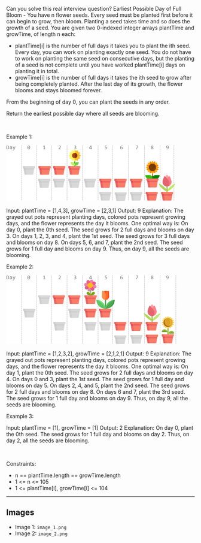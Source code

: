 Can you solve this real interview question? Earliest Possible Day of Full Bloom - You have n flower seeds. Every seed must be planted first before it can begin to grow, then bloom. Planting a seed takes time and so does the growth of a seed. You are given two 0-indexed integer arrays plantTime and growTime, of length n each:

 * plantTime[i] is the number of full days it takes you to plant the ith seed. Every day, you can work on planting exactly one seed. You do not have to work on planting the same seed on consecutive days, but the planting of a seed is not complete until you have worked plantTime[i] days on planting it in total.
 * growTime[i] is the number of full days it takes the ith seed to grow after being completely planted. After the last day of its growth, the flower blooms and stays bloomed forever.

From the beginning of day 0, you can plant the seeds in any order.

Return the earliest possible day where all seeds are blooming.

 

Example 1:

![Example 1](./image_1.png)


Input: plantTime = [1,4,3], growTime = [2,3,1]
Output: 9
Explanation: The grayed out pots represent planting days, colored pots represent growing days, and the flower represents the day it blooms.
One optimal way is:
On day 0, plant the 0th seed. The seed grows for 2 full days and blooms on day 3.
On days 1, 2, 3, and 4, plant the 1st seed. The seed grows for 3 full days and blooms on day 8.
On days 5, 6, and 7, plant the 2nd seed. The seed grows for 1 full day and blooms on day 9.
Thus, on day 9, all the seeds are blooming.


Example 2:

![Example 2](./image_2.png)


Input: plantTime = [1,2,3,2], growTime = [2,1,2,1]
Output: 9
Explanation: The grayed out pots represent planting days, colored pots represent growing days, and the flower represents the day it blooms.
One optimal way is:
On day 1, plant the 0th seed. The seed grows for 2 full days and blooms on day 4.
On days 0 and 3, plant the 1st seed. The seed grows for 1 full day and blooms on day 5.
On days 2, 4, and 5, plant the 2nd seed. The seed grows for 2 full days and blooms on day 8.
On days 6 and 7, plant the 3rd seed. The seed grows for 1 full day and blooms on day 9.
Thus, on day 9, all the seeds are blooming.


Example 3:


Input: plantTime = [1], growTime = [1]
Output: 2
Explanation: On day 0, plant the 0th seed. The seed grows for 1 full day and blooms on day 2.
Thus, on day 2, all the seeds are blooming.


 

Constraints:

 * n == plantTime.length == growTime.length
 * 1 <= n <= 105
 * 1 <= plantTime[i], growTime[i] <= 104

---

## Images

- Image 1: `image_1.png`
- Image 2: `image_2.png`
